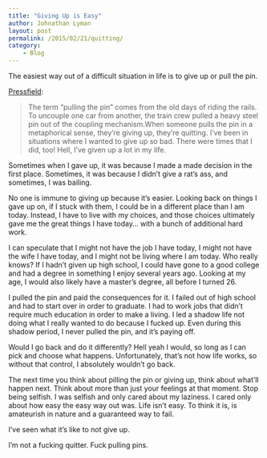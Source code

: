 ```yaml
---
title: "Giving Up is Easy"
author: Johnathan Lyman
layout: post
permalink: /2015/02/21/quitting/
category:
    - Blog
---
```


The easiest way out of a difficult situation in life is to give up or pull the pin.

[Pressfield](http://www.amazon.com/gp/product/B0087TUM54/ref=as_li_tl?ie=UTF8&camp=1789&creative=390957&creativeASIN=B0087TUM54&linkCode=as2&tag=jlymannet-20&linkId=BNM2PMM3XHDP636W):

> The term “pulling the pin” comes from the old days of riding the rails. To uncouple one car from another, the train crew pulled a heavy steel pin out of the coupling mechanism.When someone pulls the pin in a metaphorical sense, they’re giving up, they’re quitting. I’ve been in situations where I wanted to give up so bad. There were times that I did, too! Hell, I’ve given up a lot in my life.

Sometimes when I gave up, it was because I made a made decision in the first place. Sometimes, it was because I didn’t give a rat’s ass, and sometimes, I was bailing.

No one is immune to giving up because it’s easier. Looking back on things I gave up on, if I stuck with them, I could be in a different place than I am today. Instead, I have to live with my choices, and those choices ultimately gave me the great things I have today… with a bunch of&nbsp;additional hard work.

I can speculate that I might not have the job I have today, I might not have the wife I have today, and I might not be living where I am today. Who really knows? If I hadn’t given up high school, I could have gone to a good college and had a degree in something I enjoy several years ago. Looking at my age, I would also likely have a master’s degree, all before I turned 26.

I pulled the pin and paid the consequences for it. I failed out of high school and had to start over in order to graduate. I had to work jobs that didn’t require much education in order to make a living. I led a shadow life not doing what I really wanted to do because I fucked up. Even during this shadow period, I never pulled the pin, and it’s paying off.

Would I go back and do it differently? Hell yeah I would, so long as I can pick and choose what happens. Unfortunately, that’s not how life works, so without that control, I absolutely wouldn’t go back.

The next time you think about pilling the pin or giving up, think about what’ll happen next. Think about more than just your feelings at that moment. Stop being selfish. I was selfish and only cared about my laziness. I cared only about how easy the easy way out was. Life isn’t easy. To think it is, is amateurish in nature and a guaranteed way to fail.

I’ve seen what it’s like to not give up.

I’m not a fucking quitter. Fuck pulling pins.

